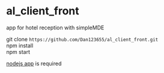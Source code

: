 # al_client_front  
app for hotel reception with simpleMDE  

git clone `https://github.com/Dan123655/al_client_front.git`  
npm install  
npm start  

[nodejs app](https://github.com/Dan123655/al_client_front) is required 
